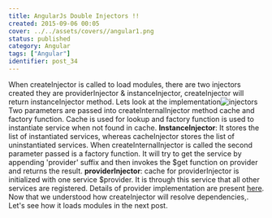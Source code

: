 ```yaml
---
title: AngularJs Double Injectors !!
created: 2015-09-06 00:05
cover: ../../assets/covers//angular1.png
status: published
category: Angular
tags: ["Angular"]
identifier: post_34
---
```

When createInjector is called to load modules, there are two injectors created they are providerInjector & instanceInjector, createInjector will return instanceInjector method. Lets look at the implementation![injectors](https://techanand.files.wordpress.com/2015/09/injectors.jpg)Two parameters are passed into createInternalInjector method cache and factory function. Cache is used for lookup and factory function is used to instantiate service when not found in cache. **InstanceInjector**: It stores the list of instantiated services, whereas cacheInjector stores the list of uninstantiated services. When createInternalInjector is called the second parameter passed is a factory function. It will try to get the service by appending 'provider' suffix and then invokes the $get function on provider and returns the result. **providerInjector**: cache for providerInjector is initialized with one service $provider. It is through this service that all other services are registered. Details of provider implementation are present [here](https://techanand.wordpress.com/2015/09/02/angularjs-provider/). Now that we understood how createInjector will resolve dependencies,. Let's see how it loads modules in the next post.